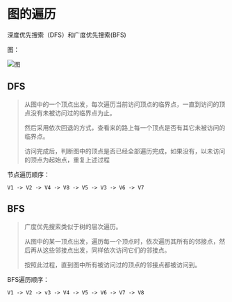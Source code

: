 # 图的遍历

深度优先搜索（DFS）和广度优先搜索(BFS)

图：

![图](http://data.biancheng.net/uploads/allimg/170905/2-1FZ51I14M57.png)

## DFS

>从图中的一个顶点出发，每次遍历当前访问顶点的临界点，一直到访问的顶点没有未被访问过的临界点为止。
>
>然后采用依次回退的方式，查看来的路上每一个顶点是否有其它未被访问的临界点。
>
>访问完成后，判断图中的顶点是否已经全部遍历完成，如果没有，以未访问的顶点为起始点，重复上述过程



节点遍历顺序：

```shell
V1 -> V2 -> V4 -> V8 -> V5 -> V3 -> V6 -> V7
```


## BFS

>广度优先搜索类似于树的层次遍历。
>
>从图中的某一顶点出发，遍历每一个顶点时，依次遍历其所有的邻接点，然后再从这些邻接点出发，同样依次访问它们的邻接点。
>
>按照此过程，直到图中所有被访问过的顶点的邻接点都被访问到。

BFS遍历顺序：

```shell
V1 -> V2 -> v3 -> V4 -> V5 -> V6 -> V7 -> V8
```
